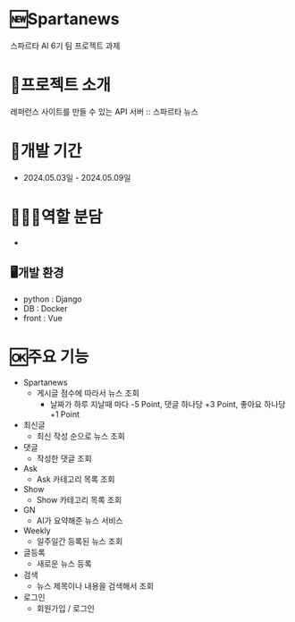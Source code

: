 # 🆕Spartanews
스파르타 AI 6기 팀 프로젝트 과제
# 📝프로젝트 소개 
레퍼런스 사이트를 만들 수 있는 API 서버 :: 스파르타 뉴스
# 📅개발 기간
* 2024.05.03일 - 2024.05.09일
# 🧑‍🤝‍🧑역할 분담
- 
## 🖥️개발 환경
* python : Django
* DB : Docker
* front : Vue

# 🆗주요 기능
- Spartanews
    - 게시글 점수에 따라서 뉴스 조회
        - 날짜가 하루 지날때 마다 -5 Point, 댓글 하나당 +3 Point, 좋아요 하나당 +1 Point
- 최신글
    - 최신 작성 순으로 뉴스 조회
- 댓글
    - 작성한 댓글 조회
- Ask
    - Ask 카테고리 목록 조회
- Show
    - Show 카테고리 목록 조회
- GN
    - AI가 요약해준 뉴스 서비스
- Weekly
    - 일주일간 등록된 뉴스 조회
- 글등록
    - 새로운 뉴스 등록
- 검색
    - 뉴스 제목이나 내용을 검색해서 조회
- 로그인
    - 회원가입 / 로그인